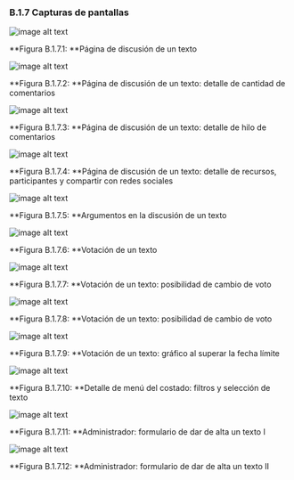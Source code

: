 ### B.1.7 Capturas de pantallas 

![image alt text](image_2.png)

**Figura B.1.7.1: **Página de discusión de un texto

![image alt text](image_3.png)

**Figura B.1.7.2: **Página de discusión de un texto: detalle de cantidad de comentarios

![image alt text](image_4.png)

**Figura B.1.7.3: **Página de discusión de un texto: detalle de hilo de comentarios

![image alt text](image_5.png)

**Figura B.1.7.4: **Página de discusión de un texto: detalle de recursos, participantes y compartir con redes sociales

![image alt text](image_6.png)

**Figura B.1.7.5: **Argumentos en la discusión de un texto

![image alt text](image_7.png)

**Figura B.1.7.6: **Votación de un texto

![image alt text](image_8.png)

**Figura B.1.7.7: **Votación de un texto: posibilidad de cambio de voto

![image alt text](image_9.png)

**Figura B.1.7.8: **Votación de un texto: posibilidad de cambio de voto

![image alt text](image_10.png)

**Figura B.1.7.9: **Votación de un texto: gráfico al superar la fecha límite

![image alt text](image_11.png)

**Figura B.1.7.10: **Detalle de menú del costado: filtros y selección de texto

![image alt text](image_12.png)

**Figura B.1.7.11: **Administrador: formulario de dar de alta un texto I

![image alt text](image_13.png)

**Figura B.1.7.12: **Administrador: formulario de dar de alta un texto II


